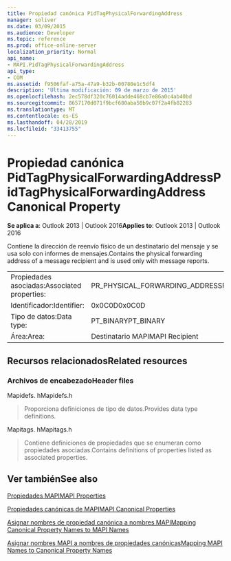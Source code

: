 ```yaml
---
title: Propiedad canónica PidTagPhysicalForwardingAddress
manager: soliver
ms.date: 03/09/2015
ms.audience: Developer
ms.topic: reference
ms.prod: office-online-server
localization_priority: Normal
api_name:
- MAPI.PidTagPhysicalForwardingAddress
api_type:
- COM
ms.assetid: f9506faf-a75a-47a9-b32b-00780e1c5df4
description: 'Última modificación: 09 de marzo de 2015'
ms.openlocfilehash: 2ec578df320c76014adde468cb7e86a0c4ab40bd
ms.sourcegitcommit: 8657170d071f9bcf680aba50b9c07f2a4fb82283
ms.translationtype: MT
ms.contentlocale: es-ES
ms.lasthandoff: 04/28/2019
ms.locfileid: "33413755"
---
```

# <a name="pidtagphysicalforwardingaddress-canonical-property"></a><span data-ttu-id="426f9-103">Propiedad canónica PidTagPhysicalForwardingAddress</span><span class="sxs-lookup"><span data-stu-id="426f9-103">PidTagPhysicalForwardingAddress Canonical Property</span></span>

  
  
<span data-ttu-id="426f9-104">**Se aplica a**: Outlook 2013 | Outlook 2016</span><span class="sxs-lookup"><span data-stu-id="426f9-104">**Applies to**: Outlook 2013 | Outlook 2016</span></span> 
  
<span data-ttu-id="426f9-105">Contiene la dirección de reenvío físico de un destinatario del mensaje y se usa solo con informes de mensajes.</span><span class="sxs-lookup"><span data-stu-id="426f9-105">Contains the physical forwarding address of a message recipient and is used only with message reports.</span></span>
  
|||
|:-----|:-----|
|<span data-ttu-id="426f9-106">Propiedades asociadas:</span><span class="sxs-lookup"><span data-stu-id="426f9-106">Associated properties:</span></span>  <br/> |<span data-ttu-id="426f9-107">PR_PHYSICAL_FORWARDING_ADDRESS</span><span class="sxs-lookup"><span data-stu-id="426f9-107">PR_PHYSICAL_FORWARDING_ADDRESS</span></span>  <br/> |
|<span data-ttu-id="426f9-108">Identificador:</span><span class="sxs-lookup"><span data-stu-id="426f9-108">Identifier:</span></span>  <br/> |<span data-ttu-id="426f9-109">0x0C0D</span><span class="sxs-lookup"><span data-stu-id="426f9-109">0x0C0D</span></span>  <br/> |
|<span data-ttu-id="426f9-110">Tipo de datos:</span><span class="sxs-lookup"><span data-stu-id="426f9-110">Data type:</span></span>  <br/> |<span data-ttu-id="426f9-111">PT_BINARY</span><span class="sxs-lookup"><span data-stu-id="426f9-111">PT_BINARY</span></span>  <br/> |
|<span data-ttu-id="426f9-112">Área:</span><span class="sxs-lookup"><span data-stu-id="426f9-112">Area:</span></span>  <br/> |<span data-ttu-id="426f9-113">Destinatario MAPI</span><span class="sxs-lookup"><span data-stu-id="426f9-113">MAPI Recipient</span></span>  <br/> |
   
## <a name="related-resources"></a><span data-ttu-id="426f9-114">Recursos relacionados</span><span class="sxs-lookup"><span data-stu-id="426f9-114">Related resources</span></span>

### <a name="header-files"></a><span data-ttu-id="426f9-115">Archivos de encabezado</span><span class="sxs-lookup"><span data-stu-id="426f9-115">Header files</span></span>

<span data-ttu-id="426f9-116">Mapidefs. h</span><span class="sxs-lookup"><span data-stu-id="426f9-116">Mapidefs.h</span></span>
  
> <span data-ttu-id="426f9-117">Proporciona definiciones de tipo de datos.</span><span class="sxs-lookup"><span data-stu-id="426f9-117">Provides data type definitions.</span></span>
    
<span data-ttu-id="426f9-118">Mapitags. h</span><span class="sxs-lookup"><span data-stu-id="426f9-118">Mapitags.h</span></span>
  
> <span data-ttu-id="426f9-119">Contiene definiciones de propiedades que se enumeran como propiedades asociadas.</span><span class="sxs-lookup"><span data-stu-id="426f9-119">Contains definitions of properties listed as associated properties.</span></span>
    
## <a name="see-also"></a><span data-ttu-id="426f9-120">Ver también</span><span class="sxs-lookup"><span data-stu-id="426f9-120">See also</span></span>



[<span data-ttu-id="426f9-121">Propiedades MAPI</span><span class="sxs-lookup"><span data-stu-id="426f9-121">MAPI Properties</span></span>](mapi-properties.md)
  
[<span data-ttu-id="426f9-122">Propiedades canónicas de MAPI</span><span class="sxs-lookup"><span data-stu-id="426f9-122">MAPI Canonical Properties</span></span>](mapi-canonical-properties.md)
  
[<span data-ttu-id="426f9-123">Asignar nombres de propiedad canónica a nombres MAPI</span><span class="sxs-lookup"><span data-stu-id="426f9-123">Mapping Canonical Property Names to MAPI Names</span></span>](mapping-canonical-property-names-to-mapi-names.md)
  
[<span data-ttu-id="426f9-124">Asignar nombres MAPI a nombres de propiedades canónicas</span><span class="sxs-lookup"><span data-stu-id="426f9-124">Mapping MAPI Names to Canonical Property Names</span></span>](mapping-mapi-names-to-canonical-property-names.md)

